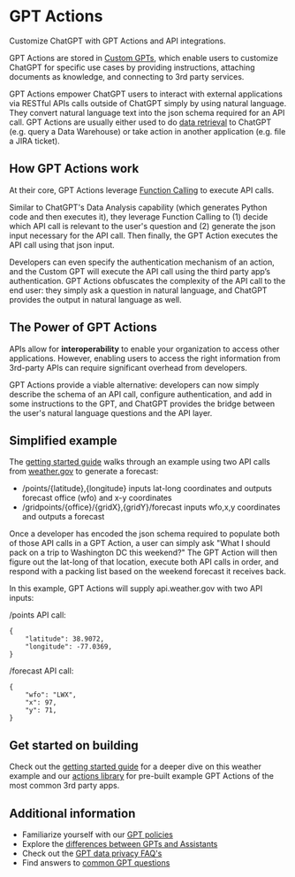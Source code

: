 GPT Actions
===========

Customize ChatGPT with GPT Actions and API integrations.

GPT Actions are stored in [Custom GPTs](https://openai.com/blog/introducing-gpts), which enable users to customize ChatGPT for specific use cases by providing instructions, attaching documents as knowledge, and connecting to 3rd party services.

GPT Actions empower ChatGPT users to interact with external applications via RESTful APIs calls outside of ChatGPT simply by using natural language. They convert natural language text into the json schema required for an API call. GPT Actions are usually either used to do [data retrieval](https://platform.openai.com/docs/actions/data-retrieval) to ChatGPT (e.g. query a Data Warehouse) or take action in another application (e.g. file a JIRA ticket).

How GPT Actions work
--------------------

At their core, GPT Actions leverage [Function Calling](https://platform.openai.com/docs/guides/function-calling) to execute API calls.

Similar to ChatGPT's Data Analysis capability (which generates Python code and then executes it), they leverage Function Calling to (1) decide which API call is relevant to the user's question and (2) generate the json input necessary for the API call. Then finally, the GPT Action executes the API call using that json input.

Developers can even specify the authentication mechanism of an action, and the Custom GPT will execute the API call using the third party app’s authentication. GPT Actions obfuscates the complexity of the API call to the end user: they simply ask a question in natural language, and ChatGPT provides the output in natural language as well.

The Power of GPT Actions
------------------------

APIs allow for **interoperability** to enable your organization to access other applications. However, enabling users to access the right information from 3rd-party APIs can require significant overhead from developers.

GPT Actions provide a viable alternative: developers can now simply describe the schema of an API call, configure authentication, and add in some instructions to the GPT, and ChatGPT provides the bridge between the user's natural language questions and the API layer.

Simplified example
------------------

The [getting started guide](https://platform.openai.com/docs/actions/getting-started) walks through an example using two API calls from [weather.gov](weather.gov) to generate a forecast:

*   /points/{latitude},{longitude} inputs lat-long coordinates and outputs forecast office (wfo) and x-y coordinates
*   /gridpoints/{office}/{gridX},{gridY}/forecast inputs wfo,x,y coordinates and outputs a forecast

Once a developer has encoded the json schema required to populate both of those API calls in a GPT Action, a user can simply ask "What I should pack on a trip to Washington DC this weekend?" The GPT Action will then figure out the lat-long of that location, execute both API calls in order, and respond with a packing list based on the weekend forecast it receives back.

In this example, GPT Actions will supply api.weather.gov with two API inputs:

/points API call:

```text
{
    "latitude": 38.9072,
    "longitude": -77.0369,
}
```

/forecast API call:

```text
{
    "wfo": "LWX",
    "x": 97,
    "y": 71,
}
```

Get started on building
-----------------------

Check out the [getting started guide](https://platform.openai.com/docs/actions/getting-started) for a deeper dive on this weather example and our [actions library](https://platform.openai.com/docs/actions/actions-library) for pre-built example GPT Actions of the most common 3rd party apps.

Additional information
----------------------

*   Familiarize yourself with our [GPT policies](https://openai.com/policies/usage-policies#:~:text=or%20educational%20purposes.-,Building%20with%20ChatGPT,-Shared%20GPTs%20allow)
*   Explore the [differences between GPTs and Assistants](https://help.openai.com/en/articles/8673914-gpts-vs-assistants)
*   Check out the [GPT data privacy FAQ's](https://help.openai.com/en/articles/8554402-gpts-data-privacy-faqs)
*   Find answers to [common GPT questions](https://help.openai.com/en/articles/8554407-gpts-faq)